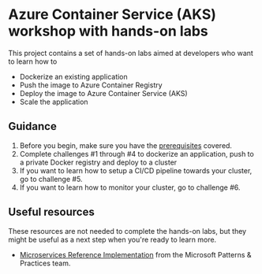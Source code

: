 # Azure Container Service (AKS) workshop with hands-on labs

This project contains a set of hands-on labs aimed at developers who want to learn how to 
- Dockerize an existing application
- Push the image to Azure Container Registry
- Deploy the image to Azure Container Service (AKS)
- Scale the application

## Guidance

1. Before you begin, make sure you have the [prerequisites](./hands-on-labs/0-prerequisites.md) covered. 
2. Complete challenges #1 through #4 to dockerize an application, push to a private Docker registry and deploy to a cluster
3. If you want to learn how to setup a CI/CD pipeline towards your cluster, go to challenge #5. 
4. If you want to learn how to monitor your cluster, go to challenge #6. 

## Useful resources

These resources are not needed to complete the hands-on labs, but they might be useful as a next step when you're ready to learn more. 

- [Microservices Reference Implementation](https://github.com/mspnp/microservices-reference-implementation) from the Microsoft Patterns & Practices team.  
